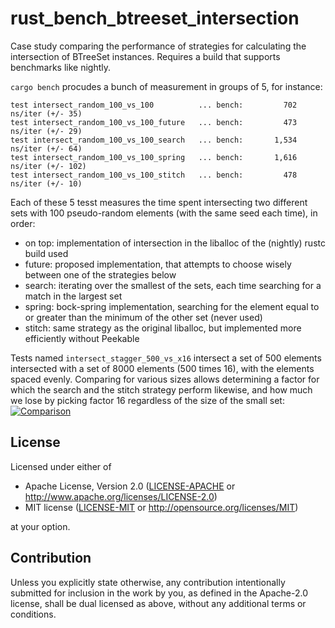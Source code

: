 # rust_bench_btreeset_intersection
Case study comparing the performance of strategies for calculating the intersection of BTreeSet instances.
Requires a build that supports benchmarks like nightly.

`cargo bench` procudes a bunch of measurement in groups of 5, for instance:

    test intersect_random_100_vs_100          ... bench:         702 ns/iter (+/- 35)
    test intersect_random_100_vs_100_future   ... bench:         473 ns/iter (+/- 29)
    test intersect_random_100_vs_100_search   ... bench:       1,534 ns/iter (+/- 64)
    test intersect_random_100_vs_100_spring   ... bench:       1,616 ns/iter (+/- 102)
    test intersect_random_100_vs_100_stitch   ... bench:         478 ns/iter (+/- 10)

Each of these 5 tesst measures the time spent intersecting two different sets with 100 pseudo-random elements (with the same seed each time), in order:
- on top: implementation of intersection in the liballoc of the (nightly) rustc build used
- future: proposed implementation, that attempts to choose wisely between one of the strategies below
- search: iterating over the smallest of the sets, each time searching for a match in the largest set
- spring: bock-spring implementation, searching for the element equal to or greater than the minimum of the other set (never used)
- stitch: same strategy as the original liballoc, but implemented more efficiently without Peekable

Tests named `intersect_stagger_500_vs_x16` intersect a set of 500 elements intersected with a set of 8000 elements (500 times 16), with the elements spaced evenly. Comparing for various sizes allows determining a factor for which the search and the stitch strategy perform likewise, and how much we lose by picking factor 16 regardless of the size of the small set:
[![Comparison](https://plot.ly/~stein.somers/216.png "View interactively")](https://plot.ly/~stein.somers/216)

## License

Licensed under either of

 * Apache License, Version 2.0
   ([LICENSE-APACHE](LICENSE-APACHE) or http://www.apache.org/licenses/LICENSE-2.0)
 * MIT license
   ([LICENSE-MIT](LICENSE-MIT) or http://opensource.org/licenses/MIT)

at your option.

## Contribution

Unless you explicitly state otherwise, any contribution intentionally submitted
for inclusion in the work by you, as defined in the Apache-2.0 license, shall be
dual licensed as above, without any additional terms or conditions.
